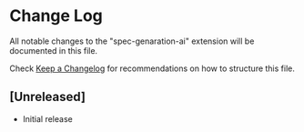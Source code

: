 # Change Log

All notable changes to the "spec-genaration-ai" extension will be documented in this file.

Check [Keep a Changelog](http://keepachangelog.com/) for recommendations on how to structure this file.

## [Unreleased]

- Initial release